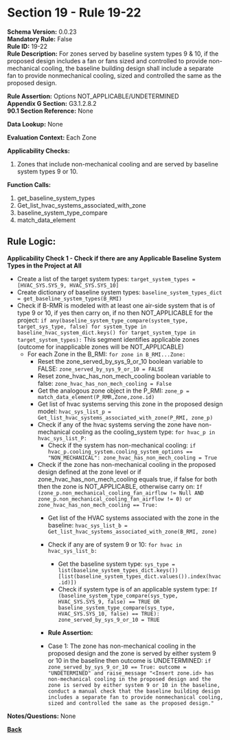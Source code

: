 # Section 19 - Rule 19-22           
**Schema Version:** 0.0.23    
**Mandatory Rule:** False    
**Rule ID:** 19-22           
**Rule Description:** For zones served by baseline system types 9 & 10, if the proposed design includes a fan or fans sized and controlled to provide non-mechanical cooling, the baseline building design shall include a separate fan to provide nonmechanical cooling, sized and controlled the same as the proposed design.      

**Rule Assertion:** Options NOT_APPLICABLE/UNDETERMINED      
**Appendix G Section:** G3.1.2.8.2          
**90.1 Section Reference:** None  

**Data Lookup:** None    

**Evaluation Context:** Each Zone    

**Applicability Checks:**  
1. Zones that include non-mechanical cooling and are served by baseline system types 9 or 10.   
 

**Function Calls:**  
1. get_baseline_system_types   
2. Get_list_hvac_systems_associated_with_zone  
3. baseline_system_type_compare     
4. match_data_element  


## Rule Logic:   
**Applicability Check 1 - Check if there are any Applicable Baseline System Types in the Project at All**   
- Create a list of the target system types: `target_system_types = [HVAC_SYS.SYS_9, HVAC_SYS.SYS_10]`  
- Create dictionary of baseline system types: `baseline_system_types_dict = get_baseline_system_types(B_RMI)`  
- Check if B-RMR is modeled with at least one air-side system that is of type 9 or 10, if yes then carry on, if no then NOT_APPLICABLE for the project: `if any(baseline_system_type_compare(system_type, target_sys_type, false) for system_type in baseline_hvac_system_dict.keys() for target_system_type in target_system_types):` 
    This segment identifies applicable zones (outcome for inapplicable zones will be NOT_APPLICABLE)
    - For each Zone in the B_RMI: `for zone in B_RMI...Zone:` 
        - Reset the zone_served_by_sys_9_or_10 boolean variable to FALSE: `zone_served_by_sys_9_or_10 = FALSE`  
        - Reset zone_hvac_has_non_mech_cooling boolean variable to false: `zone_hvac_has_non_mech_cooling = False`  
        - Get the analogous zone object in the P_RMI: `zone_p = match_data_element(P_RMR,Zone,zone.id)` 
        - Get list of hvac systems serving this zone in the proposed design model: `hvac_sys_list_p = Get_list_hvac_systems_associated_with_zone(P_RMI, zone_p)`  
        - Check if any of the hvac systems serving the zone have non-mechanical cooling as the cooling_system type: `for hvac_p in hvac_sys_list_P:`  
            - Check if the system has non-mechanical cooling: `if hvac_p.cooling_system.cooling_system_options == "NON_MECHANICAL": zone_hvac_has_non_mech_cooling = True`  
        - Check if the zone has non-mechanical cooling in the proposed design defined at the zone level or if zone_hvac_has_non_mech_cooling equals true, if false for both then the zone is NOT_APPLICABLE, otherwise carry on: `If (zone_p.non_mechanical_cooling_fan_airflow != Null AND zone_p.non_mechanical_cooling_fan_airflow != 0) or zone_hvac_has_non_mech_cooling == True:`  
            - Get list of the HVAC systems associated with the zone in the baseline: `hvac_sys_list_b = Get_list_hvac_systems_associated_with_zone(B_RMI, zone)`  
            - Check if any are of system 9 or 10: `for hvac in hvac_sys_list_b:`  
                - Get the baseline system type: `sys_type = list(baseline_system_types_dict.keys())[list(baseline_system_types_dict.values()).index(hvac.id)])`
                - Check if system type is of an applicable system type:  `If (baseline_system_type_compare(sys_type, HVAC_SYS.SYS_9, false) == TRUE OR baseline_system_type_compare(sys_type, HVAC_SYS.SYS_10, false) == TRUE): zone_served_by_sys_9_or_10 = TRUE`    
                
            - **Rule Assertion:** 
            - Case 1: The zone has non-mechanical cooling in the proposed design and the zone is served by either system 9 or 10 in the baseline then outcome is UNDETERMINED: `if zone_served_by_sys_9_or_10 == True: outcome = "UNDETERMINED" and raise_message "<Insert zone.id> has non-mechanical cooling in the proposed design and the zone is served by either system 9 or 10 in the baseline, conduct a manual check that the baseline building design includes a separate fan to provide nonmechanical cooling, sized and controlled the same as the proposed design."`  
  

**Notes/Questions:**   None  

**[Back](_toc.md)**